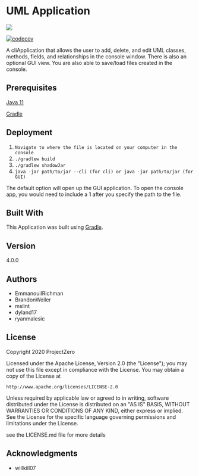 # UML Application

![](https://github.com/mucsci-students/2020sp-420-ProjectZero/workflows/Run%20Gradle%20build%20and%20test%20on%20PRs/badge.svg?branch=develop)

[![codecov](https://codecov.io/gh/mucsci-students/2020sp-420-ProjectZero/branch/develop/graph/badge.svg)](https://codecov.io/gh/mucsci-students/2020sp-420-ProjectZero)

A cliApplication that allows the user to add, delete, and edit UML classes, methods, fields, and relationships in the console window. There is also an optional GUI view. You are also able to save/load files created in the console.

## Prerequisites

[Java 11](https://jdk.java.net)

[Gradle](https://gradle.org)
 
 ## Deployment
1. ```Navigate to where the file is located on your computer in the console```
2. ```./gradlew build```
3. ```./gradlew shadowJar```
4. ```java -jar path/to/jar --cli (for cli) or java -jar path/to/jar (for GUI)``` 

The default option will open up the GUI application. To open the console app, you would need to include a 1 after you specify the path to the file.


## Built With

This Application was built using [Gradle](https://gradle.org/).

## Version

4.0.0

## Authors

- EmmanouilRichman
- BrandonWeiler
- mslint
- dyland17
- ryanmalesic

## License

Copyright 2020 ProjectZero

Licensed under the Apache License, Version 2.0 (the "License");
you may not use this file except in compliance with the License.
You may obtain a copy of the License at

    http://www.apache.org/licenses/LICENSE-2.0

Unless required by applicable law or agreed to in writing, software
distributed under the License is distributed on an "AS IS" BASIS,
WITHOUT WARRANTIES OR CONDITIONS OF ANY KIND, either express or implied.
See the License for the specific language governing permissions and
limitations under the License.

see the LICENSE.md file for more details

## Acknowledgments

-  willkill07
